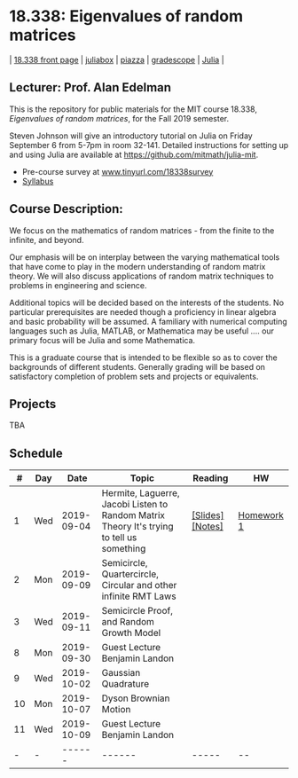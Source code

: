 # 18.338: Eigenvalues of random matrices

| [18.338 front page](http://web.mit.edu/18.338)  |
[juliabox](http://www.juliabox.com) |
[piazza](https://piazza.com/class/jzqloe0yrhy2yf) |
[gradescope]() |
[Julia](https://julialang.org/) |


## Lecturer: Prof. Alan Edelman

This is the repository for public materials for the MIT course 18.338, *Eigenvalues of random matrices*, for the Fall 2019 semester.

Steven Johnson will give an introductory tutorial on Julia on Friday September 6 from 5-7pm in room 32-141.
Detailed instructions for setting up and using Julia are available at https://github.com/mitmath/julia-mit.

* Pre-course survey at www.tinyurl.com/18338survey
* [Syllabus](https://github.com/mitmath/18338/blob/master/syllabus.pdf)

## Course Description:

We focus on the mathematics of random matrices - from the finite to the infinite, and beyond.

Our emphasis will be on interplay between the varying mathematical tools that have come to play in the modern understanding of random matrix theory. We will also discuss applications of random matrix techniques to problems in engineering and science.

Additional topics will be decided based on the interests of the students. No particular prerequisites are needed though a proficiency in linear algebra and basic probability will be assumed. A familiary with numerical computing languages such as Julia, MATLAB, or Mathematica may be useful .... our primary focus will be Julia and some Mathematica.

This is a graduate course that is intended to be flexible so as to cover the backgrounds of different students. Generally grading will be based on satisfactory completion of problem sets and projects or equivalents.

## Projects
TBA

## Schedule

|#|Day| Date |  Topic | Reading| HW |
|-|-|------|------|-----|--|
|1|Wed|2019-09-04|Hermite, Laguerre, Jacobi Listen to Random Matrix Theory It's trying to tell us something|[[Slides]](http://math.mit.edu/~edelman/talks/2014/mit_02_24_2014.pptx)[[Notes]](http://web.mit.edu/18.338/www/2018s/handouts/lec1.pdf)|[Homework 1](https://github.com/mitmath/18338/blob/master/HW/Random%20matrices%20HW1.ipynb)|
|2|Mon|2019-09-09|Semicircle, Quartercircle, Circular and other infinite RMT Laws|||
|3|Wed|2019-09-11|Semicircle Proof, and Random Growth Model|||
|8|Mon|2019-09-30|Guest Lecture  Benjamin Landon|||
|9|Wed|2019-10-02|Gaussian Quadrature|||
|10|Mon|2019-10-07|Dyson Brownian Motion|||
|11|Wed|2019-10-09|Guest Lecture  Benjamin Landon|||
|-|-|------|------|-----|--|
